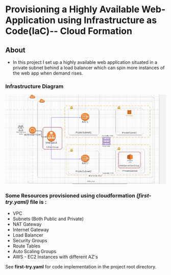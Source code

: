# Provisioning a Highly Available Web-Application using Infrastructure as Code(IaC)-- Cloud Formation

## About
- In this project I set up a highly available web application situated in a private subnet behind a load balancer which can spin more instances of the web app when demand rises.

### Infrastructure Diagram
![alt text](https://github.com/belisky/iac-highly_available_webapp/blob/main/finalproj%20architecture.jpg?raw=true)

### Some Resources provisioned using cloudformation _(**first-try.yaml**)_ file is :
- VPC
- Subnets (Both Public and Private)
- NAT Gateway
- Internet Gateway
- Load Balancer
- Security Groups
- Route Tables
- Auto Scaling Groups
- AWS - EC2 Instances with different AZ's

See **first-try.yaml** for code implementation in the project root directory.
